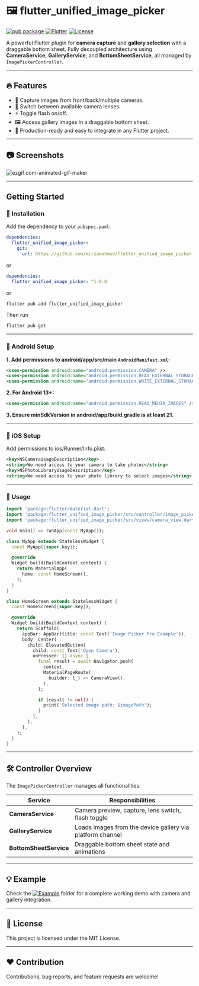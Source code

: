 # 🖼️ flutter_unified_image_picker

[![pub package](https://img.shields.io/pub/v/flutter_unified_image_picker?color=blue)](https://pub.dev/packages/flutter_unified_image_picker)  [![Flutter](https://img.shields.io/badge/flutter-3.x-blue.svg)](https://flutter.dev) [![License](https://img.shields.io/badge/license-MIT-green)](https://opensource.org/licenses/MIT)

A powerful Flutter plugin for **camera capture** and **gallery selection** with a draggable bottom sheet. Fully decoupled architecture using **CameraService**, **GalleryService**, and **BottomSheetService**, all managed by `ImagePickerController`.

---

## 🔥 Features

- 📸 Capture images from front/back/multiple cameras.  
- 🔄 Switch between available camera lenses.  
- ⚡ Toggle flash on/off.  
- 🖼️ Access gallery images in a draggable bottom sheet.
- 🎯 Production-ready and easy to integrate in any Flutter project.  

---

## 📷 Screenshots

![ezgif com-animated-gif-maker](https://github.com/user-attachments/assets/a28936ad-91d5-41e2-8b77-6c06e0fae0ad)

---

## Getting Started

### 💉 Installation

Add the dependency to your `pubspec.yaml`:

```yaml
dependencies:
  flutter_unified_image_picker:
    git:
      url: https://github.com/mirzamahmud/flutter_unified_image_picker.git
```

or

```yaml
dependencies:
  flutter_unified_image_picker: ^1.0.0
```

or

```bash
flutter pub add flutter_unified_image_picker
```

Then run

```bash
flutter pub get
```

---

### 📱 Android Setup

**1. Add permissions to android/app/src/main `AndroidManifest.xml`:**

```xml
<uses-permission android:name="android.permission.CAMERA" />
<uses-permission android:name="android.permission.READ_EXTERNAL_STORAGE" />
<uses-permission android:name="android.permission.WRITE_EXTERNAL_STORAGE" />
```

**2. For Android 13+:**

```xml
<uses-permission android:name="android.permission.READ_MEDIA_IMAGES" />
```

**3. Ensure minSdkVersion in android/app/build.gradle is at least 21.**

---

### 📱 iOS Setup

Add permissions to ios/Runner/Info.plist:

```xml
<key>NSCameraUsageDescription</key>
<string>We need access to your camera to take photos</string>
<key>NSPhotoLibraryUsageDescription</key>
<string>We need access to your photo library to select images</string>
```

---

### 🎯 Usage

```dart
import 'package:flutter/material.dart';
import 'package:flutter_unified_image_picker/src/controller/image_picker_controller.dart';
import 'package:flutter_unified_image_picker/src/views/camera_view.dart';

void main() => runApp(const MyApp());

class MyApp extends StatelessWidget {
  const MyApp({super.key});

  @override
  Widget build(BuildContext context) {
    return MaterialApp(
      home: const HomeScreen(),
    );
  }
}

class HomeScreen extends StatelessWidget {
  const HomeScreen({super.key});

  @override
  Widget build(BuildContext context) {
    return Scaffold(
      appBar: AppBar(title: const Text('Image Picker Pro Example')),
      body: Center(
        child: ElevatedButton(
          child: const Text('Open Camera'),
          onPressed: () async {
            final result = await Navigator.push(
              context,
              MaterialPageRoute(
                builder: (_) => CameraView(),
              ),
            );

            if (result != null) {
              print('Selected image path: $imagePath');
            }
          },
        ),
      ),
    );
  }
}
```

---

## 🛠️ Controller Overview

The `ImagePickerController` manages all functionalities:

| Service | Responsibilities |
|----------------|-----------------|
| **CameraService** | Camera preview, capture, lens switch, flash toggle |
| **GalleryService** | Loads images from the device gallery via platform channel |
| **BottomSheetService** | Draggable bottom sheet state and animations |

---

## 💡 Example

Check the [![Example](https://img.shields.io/badge/Example-blue)](https://github.com/mirzamahmud/flutter_unified_image_picker/blob/main/example/lib/main.dart) folder for a complete working demo with camera and gallery integration.

---

## 📄 License

This project is licensed under the MIT License.

---

## ❤️ Contribution

Contributions, bug reports, and feature requests are welcome!
